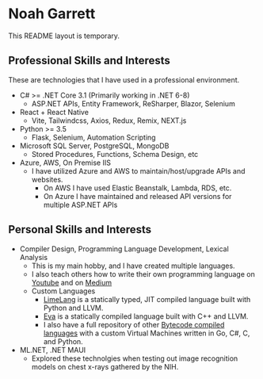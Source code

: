 # Noah Garrett
This README layout is temporary.
## Professional Skills and Interests
These are technologies that I have used in a professional environment.
- C# >= .NET Core 3.1 (Primarily working in .NET 6-8)
  - ASP.NET APIs, Entity Framework, ReSharper, Blazor, Selenium
- React + React Native
  - Vite, Tailwindcss, Axios, Redux, Remix, NEXT.js
- Python >= 3.5
  - Flask, Selenium, Automation Scripting
- Microsoft SQL Server, PostgreSQL, MongoDB
  - Stored Procedures, Functions, Schema Design, etc
- Azure, AWS, On Premise IIS
  - I have utilized Azure and AWS to maintain/host/upgrade APIs and websites.
    - On AWS I have used Elastic Beanstalk, Lambda, RDS, etc.
    - On Azure I have maintained and released API versions for multiple ASP.NET APIs
 
## Personal Skills and Interests
- Compiler Design, Programming Language Development, Lexical Analysis
  - This is my main hobby, and I have created multiple languages.
  - I also teach others how to write their own programming language on [Youtube](https://youtube.com/playlist?list=PLCJHRjnsxJFoK8e-RaNZUa7R4BaPqczHX&si=HuwUakqyEiIocFl6) and on [Medium](https://medium.com/@codeduckers)
  - Custom Languages
    - [LimeLang](https://github.com/noahgarrett/LimeLang) is a statically typed, JIT compiled language built with Python and LLVM.
    - [Eva](https://github.com/noahgarrett/eva-llvm-language) is a statically compiled language built with C++ and LLVM.
    - I also have a full repository of other [Bytecode compiled languages](https://github.com/noahgarrett/ProgrammingLanguages) with a custom Virtual Machines written in Go, C#, C, and Python.
- ML.NET, .NET MAUI
  - Explored these technolgies when testing out image recognition models on chest x-rays gathered by the NIH.
